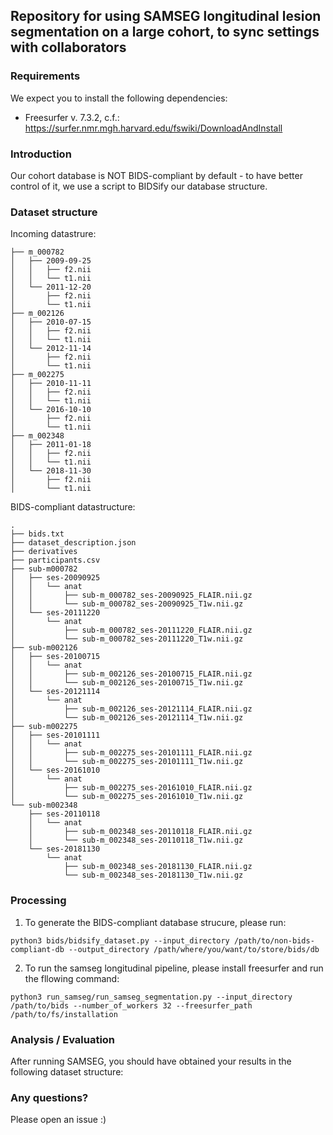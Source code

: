 ## Repository for using SAMSEG longitudinal lesion segmentation on a large cohort, to sync settings with collaborators

### Requirements

We expect you to install the following dependencies:

- Freesurfer v. 7.3.2, c.f.: https://surfer.nmr.mgh.harvard.edu/fswiki/DownloadAndInstall

### Introduction

Our cohort database is NOT BIDS-compliant by default - to have better control of it, we use a script to BIDSify our database structure.

### Dataset structure

Incoming datastrure:

```
├── m_000782
│   ├── 2009-09-25
│   │   ├── f2.nii
│   │   └── t1.nii
│   └── 2011-12-20
│       ├── f2.nii
│       └── t1.nii
├── m_002126
│   ├── 2010-07-15
│   │   ├── f2.nii
│   │   └── t1.nii
│   └── 2012-11-14
│       ├── f2.nii
│       └── t1.nii
├── m_002275
│   ├── 2010-11-11
│   │   ├── f2.nii
│   │   └── t1.nii
│   └── 2016-10-10
│       ├── f2.nii
│       └── t1.nii
├── m_002348
│   ├── 2011-01-18
│   │   ├── f2.nii
│   │   └── t1.nii
│   └── 2018-11-30
│       ├── f2.nii
│       └── t1.nii
```

BIDS-compliant datastructure:

```
.
├── bids.txt
├── dataset_description.json
├── derivatives
├── participants.csv
├── sub-m000782
│   ├── ses-20090925
│   │   └── anat
│   │       ├── sub-m_000782_ses-20090925_FLAIR.nii.gz
│   │       └── sub-m_000782_ses-20090925_T1w.nii.gz
│   └── ses-20111220
│       └── anat
│           ├── sub-m_000782_ses-20111220_FLAIR.nii.gz
│           └── sub-m_000782_ses-20111220_T1w.nii.gz
├── sub-m002126
│   ├── ses-20100715
│   │   └── anat
│   │       ├── sub-m_002126_ses-20100715_FLAIR.nii.gz
│   │       └── sub-m_002126_ses-20100715_T1w.nii.gz
│   └── ses-20121114
│       └── anat
│           ├── sub-m_002126_ses-20121114_FLAIR.nii.gz
│           └── sub-m_002126_ses-20121114_T1w.nii.gz
├── sub-m002275
│   ├── ses-20101111
│   │   └── anat
│   │       ├── sub-m_002275_ses-20101111_FLAIR.nii.gz
│   │       └── sub-m_002275_ses-20101111_T1w.nii.gz
│   └── ses-20161010
│       └── anat
│           ├── sub-m_002275_ses-20161010_FLAIR.nii.gz
│           └── sub-m_002275_ses-20161010_T1w.nii.gz
└── sub-m002348
    ├── ses-20110118
    │   └── anat
    │       ├── sub-m_002348_ses-20110118_FLAIR.nii.gz
    │       └── sub-m_002348_ses-20110118_T1w.nii.gz
    └── ses-20181130
        └── anat
            ├── sub-m_002348_ses-20181130_FLAIR.nii.gz
            └── sub-m_002348_ses-20181130_T1w.nii.gz
```

### Processing

1. To generate the BIDS-compliant database strucure, please run:

```
python3 bids/bidsify_dataset.py --input_directory /path/to/non-bids-compliant-db --output_directory /path/where/you/want/to/store/bids/db
```

2. To run the samseg longitudinal pipeline, please install freesurfer and run the fllowing command:

```
python3 run_samseg/run_samseg_segmentation.py --input_directory /path/to/bids --number_of_workers 32 --freesurfer_path /path/to/fs/installation
```

### Analysis / Evaluation

After running SAMSEG, you should have obtained your results in the following dataset structure:


### Any questions?

Please open an issue :)
